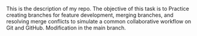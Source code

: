 This is the description of my repo.
The objective of this task is to Practice creating branches for feature development, merging branches, and resolving merge conflicts to simulate a common collaborative workflow on Git and GitHub.
Modification in the main branch.